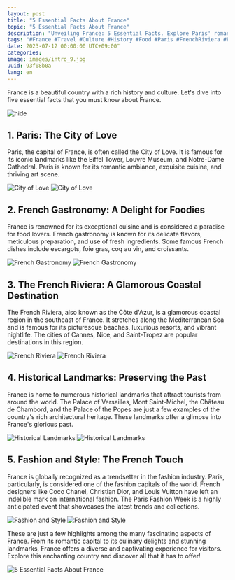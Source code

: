 ```yaml
---
layout: post
title: "5 Essential Facts About France"
topic: "5 Essential Facts About France"
description: "Unveiling France: 5 Essential Facts. Explore Paris' romance, gourmet delights, Riviera glamour, historic landmarks, and fashion flair."
tags: "#France #Travel #Culture #History #Food #Paris #FrenchRiviera #Fashion #Landmarks"
date: 2023-07-12 00:00:00 UTC+09:00"
categories: 
image: images/intro_9.jpg
uuid: 93f08b0a
lang: en
---
```


France is a beautiful country with a rich history and culture. Let's dive into five essential facts that you must know about France.

![hide](images/intro_9.jpg)


## 1. Paris: The City of Love
Paris, the capital of France, is often called the City of Love. It is famous for its iconic landmarks like the Eiffel Tower, Louvre Museum, and Notre-Dame Cathedral. Paris is known for its romantic ambiance, exquisite cuisine, and thriving art scene.

![City of Love](images/main1_8.jpg)
![City of Love](images/main1_7.jpg)


## 2. French Gastronomy: A Delight for Foodies
France is renowned for its exceptional cuisine and is considered a paradise for food lovers. French gastronomy is known for its delicate flavors, meticulous preparation, and use of fresh ingredients. Some famous French dishes include escargots, foie gras, coq au vin, and croissants.

![French Gastronomy](images/main2_9.jpg)
![French Gastronomy](images/main2_8.jpg)


## 3. The French Riviera: A Glamorous Coastal Destination
The French Riviera, also known as the Côte d'Azur, is a glamorous coastal region in the southeast of France. It stretches along the Mediterranean Sea and is famous for its picturesque beaches, luxurious resorts, and vibrant nightlife. The cities of Cannes, Nice, and Saint-Tropez are popular destinations in this region.

![French Riviera](images/main3_8.jpg)
![French Riviera](images/main3_7.jpg)


## 4. Historical Landmarks: Preserving the Past
France is home to numerous historical landmarks that attract tourists from around the world. The Palace of Versailles, Mont Saint-Michel, the Château de Chambord, and the Palace of the Popes are just a few examples of the country's rich architectural heritage. These landmarks offer a glimpse into France's glorious past.

![Historical Landmarks](images/main4_10.jpg)
![Historical Landmarks](images/main4_9.jpg)


## 5. Fashion and Style: The French Touch
France is globally recognized as a trendsetter in the fashion industry. Paris, particularly, is considered one of the fashion capitals of the world. French designers like Coco Chanel, Christian Dior, and Louis Vuitton have left an indelible mark on international fashion. The Paris Fashion Week is a highly anticipated event that showcases the latest trends and collections.

![Fashion and Style](images/main5_9.jpg)
![Fashion and Style](images/main5_8.jpg)




These are just a few highlights among the many fascinating aspects of France. From its romantic capital to its culinary delights and stunning landmarks, France offers a diverse and captivating experience for visitors. Explore this enchanting country and discover all that it has to offer!

![5 Essential Facts About France](images/intro_8.jpg)
